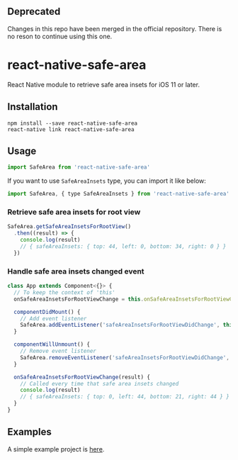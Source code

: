 ## Deprecated
Changes in this repo have been merged in the official repository. There is no reson to continue using this one.

# react-native-safe-area

React Native module to retrieve safe area insets for iOS 11 or later.

## Installation

```shell
npm install --save react-native-safe-area
react-native link react-native-safe-area
```

## Usage

```jsx
import SafeArea from 'react-native-safe-area'
```

If you want to use `SafeAreaInsets` type, you can import it like below:

```jsx
import SafeArea, { type SafeAreaInsets } from 'react-native-safe-area'
```

### Retrieve safe area insets for root view

```jsx
SafeArea.getSafeAreaInsetsForRootView()
  .then((result) => {
    console.log(result)
    // { safeAreaInsets: { top: 44, left: 0, bottom: 34, right: 0 } }
  })
```

### Handle safe area insets changed event

```jsx
class App extends Component<{}> {
  // To keep the context of 'this'
  onSafeAreaInsetsForRootViewChange = this.onSafeAreaInsetsForRootViewChange.bind(this)

  componentDidMount() {
    // Add event listener
    SafeArea.addEventListener('safeAreaInsetsForRootViewDidChange', this.onSafeAreaInsetsForRootViewChange)
  }

  componentWillUnmount() {
    // Remove event listener
    SafeArea.removeEventListener('safeAreaInsetsForRootViewDidChange', this.onSafeAreaInsetsForRootViewChange)
  }

  onSafeAreaInsetsForRootViewChange(result) {
    // Called every time that safe area insets changed
    console.log(result)
    // { safeAreaInsets: { top: 0, left: 44, bottom: 21, right: 44 } }
  }
}
```

## Examples

A simple example project is [here](./Examples/RNSafeAreaExample).
